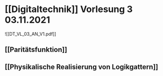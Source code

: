 # [[Digitaltechnik]] Vorlesung 3 03.11.2021
![[DT_VL_03_AN_V1.pdf]]
## [[Paritätsfunktion]]
## [[Physikalische Realisierung von Logikgattern]]